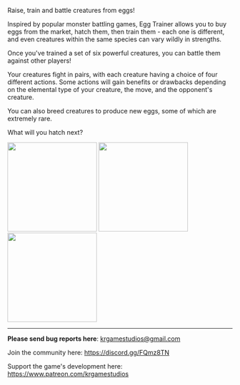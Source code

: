 Raise, train and battle creatures from eggs!

Inspired by popular monster battling games, Egg Trainer allows you to buy eggs from the market, hatch them, then train them - each one is different, and even creatures within the same species can vary wildly in strengths.

Once you've trained a set of six powerful creatures, you can battle them against other players!

Your creatures fight in pairs, with each creature having a choice of four different actions. Some actions will gain benefits or drawbacks depending on the elemental type of your creature, the move, and the opponent's creature.

You can also breed creatures to produce new eggs, some of which are extremely rare.

What will you hatch next?

<div class="centered">
	<img src="/content/sprites/creatures/slink.png" style="width:200px" />
	<img src="/content/sprites/creatures/cosmetics/seasonlong-spring.png" style="width:200px" />
	<img src="/content/sprites/creatures/spitty.png" style="width:200px" />
</div>


<hr />

**Please send bug reports here**: [krgamestudios@gmail.com](mailto:krgamestudios@gmail.com)

Join the community here: https://discord.gg/FQmz8TN

Support the game's development here: https://www.patreon.com/krgamestudios

